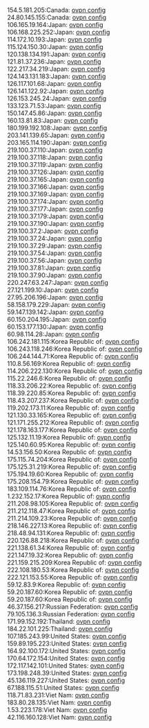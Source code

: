 154.5.181.205:Canada: [ovpn config](vpn/154_5_181_205.ovpn)  
24.80.145.155:Canada: [ovpn config](vpn/24_80_145_155.ovpn)  
106.165.19.164:Japan: [ovpn config](vpn/106_165_19_164.ovpn)  
106.168.225.252:Japan: [ovpn config](vpn/106_168_225_252.ovpn)  
114.172.10.193:Japan: [ovpn config](vpn/114_172_10_193.ovpn)  
115.124.150.30:Japan: [ovpn config](vpn/115_124_150_30.ovpn)  
120.138.134.191:Japan: [ovpn config](vpn/120_138_134_191.ovpn)  
121.81.37.236:Japan: [ovpn config](vpn/121_81_37_236.ovpn)  
122.217.34.219:Japan: [ovpn config](vpn/122_217_34_219.ovpn)  
124.143.131.183:Japan: [ovpn config](vpn/124_143_131_183.ovpn)  
126.117.101.68:Japan: [ovpn config](vpn/126_117_101_68.ovpn)  
126.141.122.92:Japan: [ovpn config](vpn/126_141_122_92.ovpn)  
126.153.245.24:Japan: [ovpn config](vpn/126_153_245_24.ovpn)  
133.123.71.53:Japan: [ovpn config](vpn/133_123_71_53.ovpn)  
150.147.45.86:Japan: [ovpn config](vpn/150_147_45_86.ovpn)  
160.13.81.83:Japan: [ovpn config](vpn/160_13_81_83.ovpn)  
180.199.192.108:Japan: [ovpn config](vpn/180_199_192_108.ovpn)  
203.141.139.65:Japan: [ovpn config](vpn/203_141_139_65.ovpn)  
203.165.114.190:Japan: [ovpn config](vpn/203_165_114_190.ovpn)  
219.100.37.110:Japan: [ovpn config](vpn/219_100_37_110.ovpn)  
219.100.37.118:Japan: [ovpn config](vpn/219_100_37_118.ovpn)  
219.100.37.119:Japan: [ovpn config](vpn/219_100_37_119.ovpn)  
219.100.37.126:Japan: [ovpn config](vpn/219_100_37_126.ovpn)  
219.100.37.165:Japan: [ovpn config](vpn/219_100_37_165.ovpn)  
219.100.37.166:Japan: [ovpn config](vpn/219_100_37_166.ovpn)  
219.100.37.169:Japan: [ovpn config](vpn/219_100_37_169.ovpn)  
219.100.37.174:Japan: [ovpn config](vpn/219_100_37_174.ovpn)  
219.100.37.177:Japan: [ovpn config](vpn/219_100_37_177.ovpn)  
219.100.37.179:Japan: [ovpn config](vpn/219_100_37_179.ovpn)  
219.100.37.190:Japan: [ovpn config](vpn/219_100_37_190.ovpn)  
219.100.37.2:Japan: [ovpn config](vpn/219_100_37_2.ovpn)  
219.100.37.24:Japan: [ovpn config](vpn/219_100_37_24.ovpn)  
219.100.37.29:Japan: [ovpn config](vpn/219_100_37_29.ovpn)  
219.100.37.54:Japan: [ovpn config](vpn/219_100_37_54.ovpn)  
219.100.37.56:Japan: [ovpn config](vpn/219_100_37_56.ovpn)  
219.100.37.81:Japan: [ovpn config](vpn/219_100_37_81.ovpn)  
219.100.37.90:Japan: [ovpn config](vpn/219_100_37_90.ovpn)  
220.247.63.247:Japan: [ovpn config](vpn/220_247_63_247.ovpn)  
27.121.199.10:Japan: [ovpn config](vpn/27_121_199_10.ovpn)  
27.95.206.196:Japan: [ovpn config](vpn/27_95_206_196.ovpn)  
58.158.179.229:Japan: [ovpn config](vpn/58_158_179_229.ovpn)  
59.147.139.142:Japan: [ovpn config](vpn/59_147_139_142.ovpn)  
60.150.204.195:Japan: [ovpn config](vpn/60_150_204_195.ovpn)  
60.153.177.130:Japan: [ovpn config](vpn/60_153_177_130.ovpn)  
60.98.114.28:Japan: [ovpn config](vpn/60_98_114_28.ovpn)  
106.242.181.115:Korea Republic of: [ovpn config](vpn/106_242_181_115.ovpn)  
106.243.118.246:Korea Republic of: [ovpn config](vpn/106_243_118_246.ovpn)  
106.244.144.71:Korea Republic of: [ovpn config](vpn/106_244_144_71.ovpn)  
110.8.56.169:Korea Republic of: [ovpn config](vpn/110_8_56_169.ovpn)  
114.206.222.130:Korea Republic of: [ovpn config](vpn/114_206_222_130.ovpn)  
115.22.246.6:Korea Republic of: [ovpn config](vpn/115_22_246_6.ovpn)  
118.33.206.22:Korea Republic of: [ovpn config](vpn/118_33_206_22.ovpn)  
118.39.220.85:Korea Republic of: [ovpn config](vpn/118_39_220_85.ovpn)  
118.43.207.237:Korea Republic of: [ovpn config](vpn/118_43_207_237.ovpn)  
119.202.173.11:Korea Republic of: [ovpn config](vpn/119_202_173_11.ovpn)  
121.130.33.165:Korea Republic of: [ovpn config](vpn/121_130_33_165.ovpn)  
121.171.255.212:Korea Republic of: [ovpn config](vpn/121_171_255_212.ovpn)  
121.178.163.177:Korea Republic of: [ovpn config](vpn/121_178_163_177.ovpn)  
125.132.11.19:Korea Republic of: [ovpn config](vpn/125_132_11_19.ovpn)  
125.140.60.95:Korea Republic of: [ovpn config](vpn/125_140_60_95.ovpn)  
14.53.156.50:Korea Republic of: [ovpn config](vpn/14_53_156_50.ovpn)  
175.115.74.204:Korea Republic of: [ovpn config](vpn/175_115_74_204.ovpn)  
175.125.31.219:Korea Republic of: [ovpn config](vpn/175_125_31_219.ovpn)  
175.194.19.60:Korea Republic of: [ovpn config](vpn/175_194_19_60.ovpn)  
175.208.154.79:Korea Republic of: [ovpn config](vpn/175_208_154_79.ovpn)  
183.109.114.76:Korea Republic of: [ovpn config](vpn/183_109_114_76.ovpn)  
1.232.152.17:Korea Republic of: [ovpn config](vpn/1_232_152_17.ovpn)  
211.208.98.105:Korea Republic of: [ovpn config](vpn/211_208_98_105.ovpn)  
211.212.118.47:Korea Republic of: [ovpn config](vpn/211_212_118_47.ovpn)  
211.214.109.23:Korea Republic of: [ovpn config](vpn/211_214_109_23.ovpn)  
218.146.227.13:Korea Republic of: [ovpn config](vpn/218_146_227_13.ovpn)  
218.48.94.131:Korea Republic of: [ovpn config](vpn/218_48_94_131.ovpn)  
220.126.88.218:Korea Republic of: [ovpn config](vpn/220_126_88_218.ovpn)  
221.138.61.34:Korea Republic of: [ovpn config](vpn/221_138_61_34.ovpn)  
221.147.19.32:Korea Republic of: [ovpn config](vpn/221_147_19_32.ovpn)  
221.159.215.209:Korea Republic of: [ovpn config](vpn/221_159_215_209.ovpn)  
222.108.180.53:Korea Republic of: [ovpn config](vpn/222_108_180_53.ovpn)  
222.121.153.55:Korea Republic of: [ovpn config](vpn/222_121_153_55.ovpn)  
59.12.83.9:Korea Republic of: [ovpn config](vpn/59_12_83_9.ovpn)  
59.20.187.60:Korea Republic of: [ovpn config](vpn/59_20_187_60.ovpn)  
59.20.187.60:Korea Republic of: [ovpn config](vpn/59_20_187_60.ovpn)  
46.37.156.217:Russian Federation: [ovpn config](vpn/46_37_156_217.ovpn)  
79.105.136.3:Russian Federation: [ovpn config](vpn/79_105_136_3.ovpn)  
171.99.152.192:Thailand: [ovpn config](vpn/171_99_152_192.ovpn)  
184.22.101.225:Thailand: [ovpn config](vpn/184_22_101_225.ovpn)  
107.185.243.99:United States: [ovpn config](vpn/107_185_243_99.ovpn)  
159.89.195.223:United States: [ovpn config](vpn/159_89_195_223.ovpn)  
164.92.100.172:United States: [ovpn config](vpn/164_92_100_172.ovpn)  
170.64.172.154:United States: [ovpn config](vpn/170_64_172_154.ovpn)  
172.117.142.101:United States: [ovpn config](vpn/172_117_142_101.ovpn)  
173.198.248.39:United States: [ovpn config](vpn/173_198_248_39.ovpn)  
45.136.119.227:United States: [ovpn config](vpn/45_136_119_227.ovpn)  
67.188.115.51:United States: [ovpn config](vpn/67_188_115_51.ovpn)  
118.71.83.231:Viet Nam: [ovpn config](vpn/118_71_83_231.ovpn)  
183.80.28.135:Viet Nam: [ovpn config](vpn/183_80_28_135.ovpn)  
1.53.223.178:Viet Nam: [ovpn config](vpn/1_53_223_178.ovpn)  
42.116.160.128:Viet Nam: [ovpn config](vpn/42_116_160_128.ovpn)  
